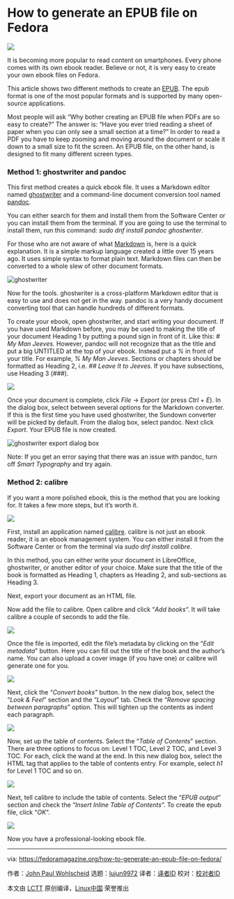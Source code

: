 [#]: collector: (lujun9972)
[#]: translator: (robsean)
[#]: reviewer: ( )
[#]: publisher: ( )
[#]: url: ( )
[#]: subject: (How to generate an EPUB file on Fedora)
[#]: via: (https://fedoramagazine.org/how-to-generate-an-epub-file-on-fedora/)
[#]: author: (John Paul Wohlscheid https://fedoramagazine.org/author/johnblood/)

How to generate an EPUB file on Fedora
======

![][1]

It is becoming more popular to read content on smartphones. Every phone comes with its own ebook reader. Believe or not, it is very easy to create your own ebook files on Fedora.

This article shows two different methods to create an [EPUB][2]. The epub format is one of the most popular formats and is supported by many open-source applications.

Most people will ask “Why bother creating an EPUB file when PDFs are so easy to create?” The answer is: “Have you ever tried reading a sheet of paper when you can only see a small section at a time?” In order to read a PDF you have to keep zooming and moving around the document or scale it down to a small size to fit the screen. An EPUB file, on the other hand, is designed to fit many different screen types.

### Method 1: ghostwriter and pandoc

This first method creates a quick ebook file. It uses a Markdown editor named [ghostwriter][3] and a command-line document conversion tool named [pandoc][4].

You can either search for them and install them from the Software Center or you can install them from the terminal. If you are going to use the terminal to install them, run this command: _sudo dnf install pandoc ghostwriter_.

For those who are not aware of what [Markdown][5] is, here is a quick explanation. It is a simple markup language created a little over 15 years ago. It uses simple syntax to format plain text. Markdown files can then be converted to a whole slew of other document formats.

![ghostwriter][6]

Now for the tools. ghostwriter is a cross-platform Markdown editor that is easy to use and does not get in the way. pandoc is a very handy document converting tool that can handle hundreds of different formats.

To create your ebook, open ghostwriter, and start writing your document. If you have used Markdown before, you may be used to making the title of your document Heading 1 by putting a pound sign in front of it. Like this: _# My Man Jeeves_. However, pandoc will not recognize that as the title and put a big UNTITLED at the top of your ebook. Instead put a _%_ in front of your title. For example, _% My Man Jeeves_. Sections or chapters should be formatted as Heading 2, i.e. _## Leave It to Jeeves_. If you have subsections, use Heading 3 (_###_).

![][7]

Once your document is complete, click _File_ -&gt; _Export_ (or press _Ctrl_ \+ _E_). In the dialog box, select between several options for the Markdown converter. If this is the first time you have used ghostwriter, the Sundown converter will be picked by default. From the dialog box, select pandoc. Next click _Export_. Your EPUB file is now created.

![ghostwriter export dialog box][8]

Note: If you get an error saying that there was an issue with pandoc, turn off _Smart Typography_ and try again.

### Method 2: calibre

If you want a more polished ebook, this is the method that you are looking for. It takes a few more steps, but it’s worth it.

![][9]

First, install an application named [calibre][10]. calibre is not just an ebook reader, it is an ebook management system. You can either install it from the Software Center or from the terminal via _sudo dnf install calibre_.

In this method, you can either write your document in LibreOffice, ghostwriter, or another editor of your choice. Make sure that the title of the book is formatted as Heading 1, chapters as Heading 2, and sub-sections as Heading 3.

Next, export your document as an HTML file.

Now add the file to calibre. Open calibre and click “_Add books_“. It will take calibre a couple of seconds to add the file.

![][11]

Once the file is imported, edit the file’s metadata by clicking on the “_Edit metadata_” button. Here you can fill out the title of the book and the author’s name. You can also upload a cover image (if you have one) or calibre will generate one for you.

![][12]

Next, click the “_Convert books_” button. In the new dialog box, select the “_Look &amp; Feel_” section and the “_Layout_” tab. Check the “_Remove spacing between paragraphs_” option. This will tighten up the contents as indent each paragraph.

![][13]

Now, set up the table of contents. Select the “_Table of Contents_” section. There are three options to focus on: Level 1 TOC, Level 2 TOC, and Level 3 TOC. For each, click the wand at the end. In this new dialog box, select the HTML tag that applies to the table of contents entry. For example, select _h1_ for Level 1 TOC and so on.

![][14]

Next, tell calibre to include the table of contents. Select the “_EPUB output_” section and check the “_Insert Inline Table of Contents_“. To create the epub file, click “_OK_“.

![][15]

Now you have a professional-looking ebook file.

--------------------------------------------------------------------------------

via: https://fedoramagazine.org/how-to-generate-an-epub-file-on-fedora/

作者：[John Paul Wohlscheid][a]
选题：[lujun9972][b]
译者：[译者ID](https://github.com/译者ID)
校对：[校对者ID](https://github.com/校对者ID)

本文由 [LCTT](https://github.com/LCTT/TranslateProject) 原创编译，[Linux中国](https://linux.cn/) 荣誉推出

[a]: https://fedoramagazine.org/author/johnblood/
[b]: https://github.com/lujun9972
[1]: https://fedoramagazine.org/wp-content/uploads/2020/05/epub-how_to-816x345.png
[2]: https://en.wikipedia.org/wiki/EPUB
[3]: https://github.com/wereturtle/ghostwriter
[4]: https://pandoc.org/
[5]: https://fedoramagazine.org/applications-for-writing-markdown/
[6]: https://fedoramagazine.org/wp-content/uploads/2020/05/ghostwriter-1024x640.jpg
[7]: https://fedoramagazine.org/wp-content/uploads/2020/05/ghostwriter-menu-1024x640.jpg
[8]: https://fedoramagazine.org/wp-content/uploads/2020/05/ghostwriter-export-1024x640.jpg
[9]: https://fedoramagazine.org/wp-content/uploads/2020/05/calibre-pre-1024x640.jpg
[10]: https://calibre-ebook.com/
[11]: https://fedoramagazine.org/wp-content/uploads/2020/05/calibre-metadata-1024x640.jpg
[12]: https://fedoramagazine.org/wp-content/uploads/2020/05/calibre-lookandfeel-1024x640.jpg
[13]: https://fedoramagazine.org/wp-content/uploads/2020/05/calibre-toc2-1024x640.jpg
[14]: https://fedoramagazine.org/wp-content/uploads/2020/05/calibre-epub-output-1024x640.jpg
[15]: https://fedoramagazine.org/wp-content/uploads/2020/05/calibre-post-1024x640.jpg
